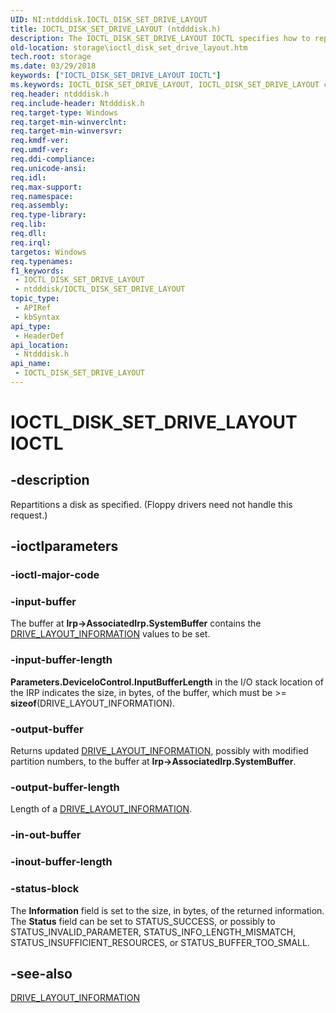 ```yaml
---
UID: NI:ntdddisk.IOCTL_DISK_SET_DRIVE_LAYOUT
title: IOCTL_DISK_SET_DRIVE_LAYOUT (ntdddisk.h)
description: The IOCTL_DISK_SET_DRIVE_LAYOUT IOCTL specifies how to repartition a disk by using DRIVE_LAYOUT_INFORMATION values and other parameters.
old-location: storage\ioctl_disk_set_drive_layout.htm
tech.root: storage
ms.date: 03/29/2018
keywords: ["IOCTL_DISK_SET_DRIVE_LAYOUT IOCTL"]
ms.keywords: IOCTL_DISK_SET_DRIVE_LAYOUT, IOCTL_DISK_SET_DRIVE_LAYOUT control, IOCTL_DISK_SET_DRIVE_LAYOUT control code [Storage Devices], k307_53d3cc3b-a829-432a-8ee0-9a2035d08a62.xml, ntdddisk/IOCTL_DISK_SET_DRIVE_LAYOUT, storage.ioctl_disk_set_drive_layout
req.header: ntdddisk.h
req.include-header: Ntdddisk.h
req.target-type: Windows
req.target-min-winverclnt: 
req.target-min-winversvr: 
req.kmdf-ver: 
req.umdf-ver: 
req.ddi-compliance: 
req.unicode-ansi: 
req.idl: 
req.max-support: 
req.namespace: 
req.assembly: 
req.type-library: 
req.lib: 
req.dll: 
req.irql: 
targetos: Windows
req.typenames: 
f1_keywords:
 - IOCTL_DISK_SET_DRIVE_LAYOUT
 - ntdddisk/IOCTL_DISK_SET_DRIVE_LAYOUT
topic_type:
 - APIRef
 - kbSyntax
api_type:
 - HeaderDef
api_location:
 - Ntdddisk.h
api_name:
 - IOCTL_DISK_SET_DRIVE_LAYOUT
---
```


# IOCTL_DISK_SET_DRIVE_LAYOUT IOCTL


## -description

Repartitions a disk as specified. (Floppy drivers need not handle this request.)

## -ioctlparameters

### -ioctl-major-code

### -input-buffer

The buffer at <b>Irp->AssociatedIrp.SystemBuffer</b> contains the <a href="/windows-hardware/drivers/ddi/ntdddisk/ns-ntdddisk-_drive_layout_information">DRIVE_LAYOUT_INFORMATION</a> values to be set.

### -input-buffer-length

<b>Parameters.DeviceIoControl.InputBufferLength</b> in the I/O stack location of the IRP indicates the size, in bytes, of the buffer, which must be >= <b>sizeof</b>(DRIVE_LAYOUT_INFORMATION).

### -output-buffer

Returns updated <a href="/windows-hardware/drivers/ddi/ntdddisk/ns-ntdddisk-_drive_layout_information">DRIVE_LAYOUT_INFORMATION</a>, possibly with modified partition numbers, to the buffer at <b>Irp->AssociatedIrp.SystemBuffer</b>.

### -output-buffer-length

Length of a <a href="/windows-hardware/drivers/ddi/ntdddisk/ns-ntdddisk-_drive_layout_information">DRIVE_LAYOUT_INFORMATION</a>.

### -in-out-buffer

### -inout-buffer-length

### -status-block

The <b>Information</b> field is set to the size, in bytes, of the returned information. The <b>Status</b> field can be set to STATUS_SUCCESS, or possibly to STATUS_INVALID_PARAMETER, STATUS_INFO_LENGTH_MISMATCH, STATUS_INSUFFICIENT_RESOURCES, or STATUS_BUFFER_TOO_SMALL.

## -see-also

<a href="/windows-hardware/drivers/ddi/ntdddisk/ns-ntdddisk-_drive_layout_information">DRIVE_LAYOUT_INFORMATION</a>
